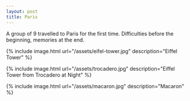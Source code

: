 ```yaml
---
layout: post
title: Paris
---
```


A group of 9 travelled to Paris for the first time. Difficulties before the beginning, memories at the end.

{% include image.html url="/assets/eifel-tower.jpg" description="Eiffel Tower" %}

{% include image.html url="/assets/trocadero.jpg" description="Eiffel Tower from Trocadero at Night" %}

{% include image.html url="/assets/macaron.jpg" description="Macaron" %}
